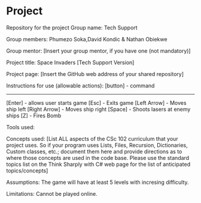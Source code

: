 # Project
Repository for the project
Group name: Tech Support

Group members: Phumezo Soka,David Kondic & Nathan Obiekwe

Group mentor: [Insert your group mentor, if you have one (not mandatory)]

Project title: Space Invaders [Tech Support Version]

Project page: [Insert the GitHub web address of your shared repository]

Instructions for use (allowable actions):
[button] - command
_______________________________________________________________________________________________________________________________________
[Enter] - allows user starts game
[Esc] - Exits game
[Left Arrow] - Moves ship left 
[Right Arrow] - Moves ship right
[Space] - Shoots lasers at enemy ships
[Z] - Fires Bomb 

Tools used:

Concepts used: [List ALL aspects of the CSc 102 curriculum that your project uses. So if your program uses Lists, Files, Recursion, Dictionaries, Custom classes, etc.; document them here and provide directions as to where those concepts are used in the code base. Please use the standard topics list on the Think Sharply with C# web page for the list of anticipated topics/concepts]

Assumptions: The game will have at least 5 levels with incresing difficulty.

Limitations: Cannot be played online. 
